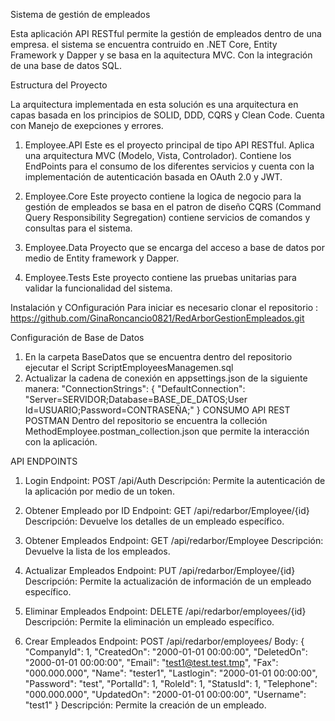 Sistema de gestión de empleados

Esta aplicación API RESTful permite la gestión de empleados dentro de una empresa. el sistema se encuentra contruido en .NET Core, Entity Framework y Dapper y se basa en la aquitectura MVC. Con la integración de una base de datos SQL.  

Estructura del Proyecto

La arquitectura implementada en esta solución es una arquitectura en capas basada en los principios de SOLID, DDD, CQRS y Clean Code. Cuenta con Manejo de exepciones y errores.

1. Employee.API
Este es el proyecto principal de tipo API RESTful. Aplica una arquitectura MVC (Modelo, Vista, Controlador). Contiene los EndPoints para el consumo de los diferentes servicios y cuenta con la implementación de autenticación basada en OAuth 2.0 y JWT.

2. Employee.Core
Este proyecto contiene la logica de negocio para la gestión de empleados se basa en el patron de diseño CQRS (Command Query Responsibility Segregation) contiene servicios de comandos y consultas para el sistema.

3. Employee.Data
Proyecto que se encarga del acceso a base de datos por medio de Entity framework y Dapper.

4. Employee.Tests
Este proyecto contiene las pruebas unitarias para validar la funcionalidad del sistema.

Instalación y COnfiguración
Para iniciar es necesario clonar el repositorio :
https://github.com/GinaRoncancio0821/RedArborGestionEmpleados.git

Configuración de Base de Datos 
1. En la carpeta BaseDatos que se encuentra dentro del repositorio ejecutar el Script ScriptEmployeesManagemen.sql
2. Actualizar la cadena de conexión en appsettings.json de la siguiente manera:
"ConnectionStrings": {
  "DefaultConnection": "Server=SERVIDOR;Database=BASE_DE_DATOS;User Id=USUARIO;Password=CONTRASEÑA;"
}
   CONSUMO API REST POSTMAN
Dentro del repositorio se encuentra la colleción MethodEmployee.postman_collection.json que permite la interacción con la aplicación.

 API ENDPOINTS 
 1. Login
    Endpoint: POST /api/Auth
    Descripción: Permite la autenticación de la aplicación por medio de un token.
    
 2. Obtener Empleado por ID
    Endpoint: GET /api/redarbor/Employee/{id}
		Descripción: Devuelve los detalles de un empleado específico.

3.   Obtener Empleados
    Endpoint: GET /api/redarbor/Employee
		Descripción: Devuelve la lista de los empleados.

4.  Actualizar Empleados
    Endpoint: PUT /api/redarbor/Employee/{id}
		Descripción: Permite la actualización de información de un empleado específico.

5.  Eliminar Empleados
    Endpoint: DELETE /api/redarbor/employees/{id}
		Descripción: Permite la eliminación un empleado específico.

6.  Crear Empleados
    Endpoint: POST /api/redarbor/employees/
    Body:
    {
 "CompanyId": 1,
 "CreatedOn": "2000-01-01 00:00:00",
"DeletedOn": "2000-01-01 00:00:00",
 "Email": "test1@test.test.tmp",
 "Fax": "000.000.000",
 "Name": "tester1",
 "Lastlogin": "2000-01-01 00:00:00",
 "Password": "test",
 "PortalId": 1,
 "RoleId": 1,
 "StatusId": 1,
 "Telephone": "000.000.000",
 "UpdatedOn": "2000-01-01 00:00:00",
 "Username": "test1"
 }
Descripción: Permite la creación de un empleado.

